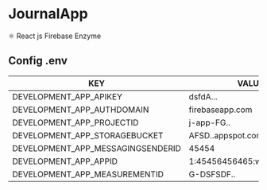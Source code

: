 # JournalApp
⚛ React js Firebase Enzyme 

## Config .env

| KEY | VALUE|
| ----- | ---- |
|DEVELOPMENT_APP_APIKEY|dsfdA...|
|DEVELOPMENT_APP_AUTHDOMAIN |firebaseapp.com |
|DEVELOPMENT_APP_PROJECTID|j-app-FG.. |
|DEVELOPMENT_APP_STORAGEBUCKET|AFSD..appspot.com |
|DEVELOPMENT_APP_MESSAGINGSENDERID|45454 |
|DEVELOPMENT_APP_APPID|1:45456456465:web:ADFSDG...|
|DEVELOPMENT_APP_MEASUREMENTID|G-DSFSDF..|
